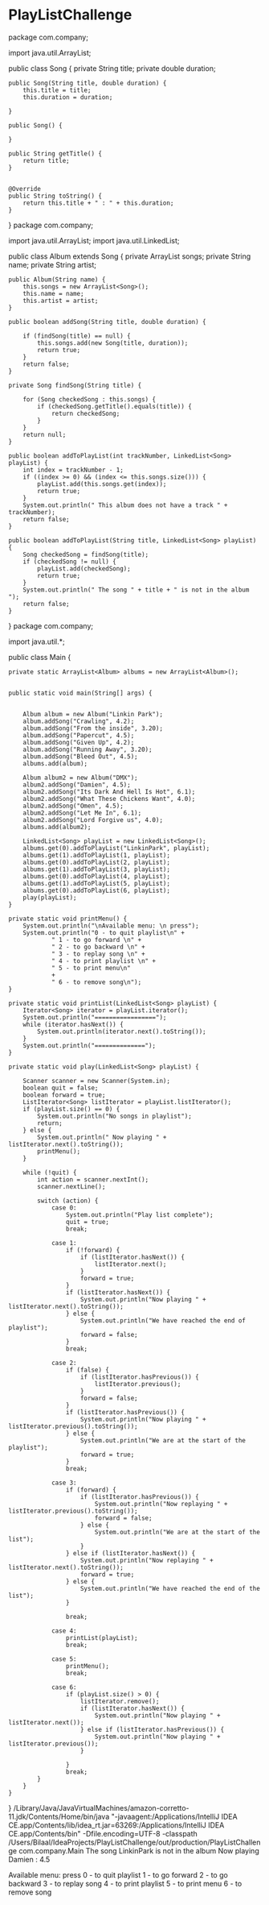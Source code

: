 # PlayListChallenge
package com.company;

import java.util.ArrayList;

public class Song {
    private String title;
    private double duration;


    public Song(String title, double duration) {
        this.title = title;
        this.duration = duration;

    }

    public Song() {

    }

    public String getTitle() {
        return title;
    }


    @Override
    public String toString() {
        return this.title + " : " + this.duration;
    }
}
package com.company;

import java.util.ArrayList;
import java.util.LinkedList;

public class Album extends Song {
    private ArrayList<Song> songs;
    private String name;
    private String artist;


    public Album(String name) {
        this.songs = new ArrayList<Song>();
        this.name = name;
        this.artist = artist;
    }

    public boolean addSong(String title, double duration) {

        if (findSong(title) == null) {
            this.songs.add(new Song(title, duration));
            return true;
        }
        return false;
    }

    private Song findSong(String title) {

        for (Song checkedSong : this.songs) {
            if (checkedSong.getTitle().equals(title)) {
                return checkedSong;
            }
        }
        return null;
    }

    public boolean addToPlayList(int trackNumber, LinkedList<Song> playList) {
        int index = trackNumber - 1;
        if ((index >= 0) && (index <= this.songs.size())) {
            playList.add(this.songs.get(index));
            return true;
        }
        System.out.println(" This album does not have a track " + trackNumber);
        return false;
    }

    public boolean addToPlayList(String title, LinkedList<Song> playList) {
        Song checkedSong = findSong(title);
        if (checkedSong != null) {
            playList.add(checkedSong);
            return true;
        }
        System.out.println(" The song " + title + " is not in the album ");
        return false;
    }

}
package com.company;

import java.util.*;

public class Main {

    private static ArrayList<Album> albums = new ArrayList<Album>();


    public static void main(String[] args) {


        Album album = new Album("Linkin Park");
        album.addSong("Crawling", 4.2);
        album.addSong("From the inside", 3.20);
        album.addSong("Papercut", 4.5);
        album.addSong("Given Up", 4.2);
        album.addSong("Running Away", 3.20);
        album.addSong("Bleed Out", 4.5);
        albums.add(album);

        Album album2 = new Album("DMX");
        album2.addSong("Damien", 4.5);
        album2.addSong("Its Dark And Hell Is Hot", 6.1);
        album2.addSong("What These Chickens Want", 4.0);
        album2.addSong("Omen", 4.5);
        album2.addSong("Let Me In", 6.1);
        album2.addSong("Lord Forgive us", 4.0);
        albums.add(album2);

        LinkedList<Song> playList = new LinkedList<Song>();
        albums.get(0).addToPlayList("LinkinPark", playList);
        albums.get(1).addToPlayList(1, playList);
        albums.get(0).addToPlayList(2, playList);
        albums.get(1).addToPlayList(3, playList);
        albums.get(0).addToPlayList(4, playList);
        albums.get(1).addToPlayList(5, playList);
        albums.get(0).addToPlayList(6, playList);
        play(playList);
    }

    private static void printMenu() {
        System.out.println("\nAvailable menu: \n press");
        System.out.println("0 - to quit playlist\n" +
                " 1 - to go forward \n" +
                " 2 - to go backward \n" +
                " 3 - to replay song \n" +
                " 4 - to print playlist \n" +
                " 5 - to print menu\n"
                +
                " 6 - to remove song\n");
    }

    private static void printList(LinkedList<Song> playList) {
        Iterator<Song> iterator = playList.iterator();
        System.out.println("=================");
        while (iterator.hasNext()) {
            System.out.println(iterator.next().toString());
        }
        System.out.println("==============");
    }

    private static void play(LinkedList<Song> playList) {

        Scanner scanner = new Scanner(System.in);
        boolean quit = false;
        boolean forward = true;
        ListIterator<Song> listIterator = playList.listIterator();
        if (playList.size() == 0) {
            System.out.println("No songs in playlist");
            return;
        } else {
            System.out.println(" Now playing " + listIterator.next().toString());
            printMenu();
        }

        while (!quit) {
            int action = scanner.nextInt();
            scanner.nextLine();

            switch (action) {
                case 0:
                    System.out.println("Play list complete");
                    quit = true;
                    break;

                case 1:
                    if (!forward) {
                        if (listIterator.hasNext()) {
                            listIterator.next();
                        }
                        forward = true;
                    }
                    if (listIterator.hasNext()) {
                        System.out.println("Now playing " + listIterator.next().toString());
                    } else {
                        System.out.println("We have reached the end of playlist");
                        forward = false;
                    }
                    break;

                case 2:
                    if (false) {
                        if (listIterator.hasPrevious()) {
                            listIterator.previous();
                        }
                        forward = false;
                    }
                    if (listIterator.hasPrevious()) {
                        System.out.println("Now playing " + listIterator.previous().toString());
                    } else {
                        System.out.println("We are at the start of the playlist");
                        forward = true;
                    }
                    break;

                case 3:
                    if (forward) {
                        if (listIterator.hasPrevious()) {
                            System.out.println("Now replaying " + listIterator.previous().toString());
                            forward = false;
                        } else {
                            System.out.println("We are at the start of the list");
                        }
                    } else if (listIterator.hasNext()) {
                        System.out.println("Now replaying " + listIterator.next().toString());
                        forward = true;
                    } else {
                        System.out.println("We have reached the end of the list");
                    }

                    break;

                case 4:
                    printList(playList);
                    break;

                case 5:
                    printMenu();
                    break;

                case 6:
                    if (playList.size() > 0) {
                        listIterator.remove();
                        if (listIterator.hasNext()) {
                            System.out.println("Now playing " + listIterator.next());
                        } else if (listIterator.hasPrevious()) {
                            System.out.println("Now playing " + listIterator.previous());
                        }

                    }
                    break;
            }
        }
    }

}
/Library/Java/JavaVirtualMachines/amazon-corretto-11.jdk/Contents/Home/bin/java "-javaagent:/Applications/IntelliJ IDEA CE.app/Contents/lib/idea_rt.jar=63269:/Applications/IntelliJ IDEA CE.app/Contents/bin" -Dfile.encoding=UTF-8 -classpath /Users/Bilaal/IdeaProjects/PlayListChallenge/out/production/PlayListChallenge com.company.Main
 The song LinkinPark is not in the album 
 Now playing Damien : 4.5

Available menu: 
 press
0 - to quit playlist
 1 - to go forward 
 2 - to go backward 
 3 - to replay song 
 4 - to print playlist 
 5 - to print menu
 6 - to remove song

